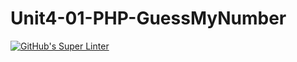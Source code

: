 # Unit4-01-PHP-GuessMyNumber
[![GitHub's Super Linter](https://github.com/ICS20-Programming-ZoiaB/Unit4-01-PHP-GuessMyNumber/workflows/GitHub's%20Super%20Linter/badge.svg)](https://github.com/ICS20-Programming-ZoiaB/Unit4-01-PHP-GuessMyNumber/actions)